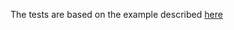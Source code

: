 The tests are based on the example described [here](https://blog.aidangomez.ca/2016/04/17/Backpropogating-an-LSTM-A-Numerical-Example/)
